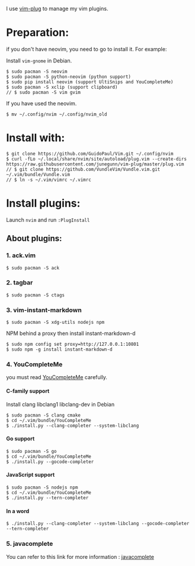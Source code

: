 I use [vim-plug]( https://github.com/junegunn/vim-plug ) to manage my vim plugins.

# Preparation:
if you don't have neovim, you need to go to install it. For example:

Install `vim-gnome` in Debian.

    $ sudo pacman -S neovim
    $ sudo pacman -S python-neovim (python support)
    $ sudo pip install neovim (support UltiSnips and YouCompleteMe)
    $ sudo pacman -S xclip (support clipboard)
    // $ sudo pacman -S vim gvim

If you have used the neovim.

	$ mv ~/.config/nvim ~/.config/nvim_old

# Install with:

	$ git clone https://github.com/GuidoPaul/Vim.git ~/.config/nvim
	$ curl -fLo ~/.local/share/nvim/site/autoload/plug.vim --create-dirs https://raw.githubusercontent.com/junegunn/vim-plug/master/plug.vim
    // $ git clone https://github.com/VundleVim/Vundle.vim.git ~/.vim/bundle/Vundle.vim
	// $ ln -s ~/.vim/vimrc ~/.vimrc

# Install plugins:

Launch `nvim` and run `:PlugInstall`

## About plugins:

### 1. ack.vim

    $ sudo pacman -S ack

### 2. tagbar

    $ sudo pacman -S ctags


### 3. vim-instant-markdown

    $ sudo pacman -S xdg-utils nodejs npm

NPM behind a proxy then install instant-markdown-d

    $ sudo npm config set proxy=http://127.0.0.1:10801
    $ sudo npm -g install instant-markdown-d

### 4. YouCompleteMe

you must read [YouCompleteMe](https://github.com/Valloric/YouCompleteMe) carefully.

#### C-family support

Install clang libclang1 libclang-dev in Debian

    $ sudo pacman -S clang cmake
    $ cd ~/.vim/bundle/YouCompleteMe
    $ ./install.py --clang-completer --system-libclang

#### Go support

    $ sudo pacman -S go
    $ cd ~/.vim/bundle/YouCompleteMe
    $ ./install.py --gocode-completer

#### JavaScript support

    $ sudo pacman -S nodejs npm
    $ cd ~/.vim/bundle/YouCompleteMe
    $ ./install.py --tern-completer

#### In a word

    $ ./install.py --clang-completer --system-libclang --gocode-completer --tern-completer

### 5. javacomplete
You can refer to this link for more information : [javacomplete](https://github.com/vim-scripts/javacomplete)

